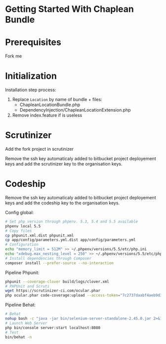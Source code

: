 Getting Started With Chaplean Bundle
=======================================

# Prerequisites

Fork me

# Initialization

Installation step process:

1. Replace `Location` by name of bundle + files:
    * ChapleanLocationBundle.php
    * DependencyInjection/ChapleanLocationExtension.php
2. Remove index.feature if is useless

# Scrutinizer

Add the fork project in scrutinizer

Remove the ssh key automaticaly added to bitbucket project deployement keys and add the scrutinizer key to the organisation keys.

# Codeship

Remove the ssh key automaticaly added to bitbucket project deployement keys and add the codeship key to the organisation keys.

Config global:

``` bash
# Set php version through phpenv. 5.3, 5.4 and 5.5 available
phpenv local 5.5
# Copy files
cp phpunit.xml.dist phpunit.xml
cp app/config/parameters.yml.dist app/config/parameters.yml
# Configuration
echo "memory_limit = 512M" >> ~/.phpenv/versions/5.5/etc/php.ini
echo "xdebug.max_nesting_level = 250" >> ~/.phpenv/versions/5.5/etc/php.ini
# Install dependencies through Composer
composer install --prefer-source --no-interaction
```

Pipeline Phpunit:

``` bash
phpunit --coverage-clover build/logs/clover.xml
# PHPUnit and Scruti
wget https://scrutinizer-ci.com/ocular.phar
php ocular.phar code-coverage:upload --access-token="7c2737daabf4aeb9d382cbde4d3a9cfb6a408fa4ec597c2c92c295e4fbbb4cfc" --format=php-clover build/logs/clover.xml
```

Pipeline Behat:

``` bash
# Behat
nohup bash -c "java -jar bin/selenium-server-standalone-2.45.0.jar 2>&1 &"
# Launch Web Server
php bin/console server:start localhost:8080
# Test
bin/behat -n
```

